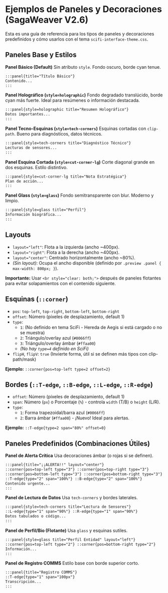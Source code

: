 # Ejemplos de Paneles y Decoraciones (SagaWeaver V2.6)

Esta es una guía de referencia para los tipos de paneles y decoraciones predefinidos y cómo usarlos con el tema `scifi-interface-theme.css`.

## Paneles Base y Estilos

**Panel Básico (Default)**
Sin atributo `style`. Fondo oscuro, borde cyan tenue.
```markdown
:::panel{title="Título Básico"}
Contenido...
:::
```

**Panel Holográfico (`style=holographic`)**
Fondo degradado translúcido, borde cyan más fuerte. Ideal para resúmenes o información destacada.
```markdown
:::panel{style=holographic title="Resumen Holográfico"}
Datos importantes...
:::
```

**Panel Tecno-Esquinas (`style=tech-corners`)**
Esquinas cortadas con `clip-path`. Bueno para diagnósticos, datos técnicos.
```markdown
:::panel{style=tech-corners title="Diagnóstico Técnico"}
Lecturas de sensores...
:::
```

**Panel Esquina Cortada (`style=cut-corner-lg`)**
Corte diagonal grande en dos esquinas. Estilo distintivo.
```markdown
:::panel{style=cut-corner-lg title="Nota Estratégica"}
Plan de acción...
:::
```

**Panel Glass (`style=glass`)**
Fondo semitransparente con blur. Moderno y limpio.
```markdown
:::panel{style=glass title="Perfil"}
Información biográfica...
:::
```

## Layouts

*   `layout="left"`: Flota a la izquierda (ancho ~400px).
*   `layout="right"`: Flota a la derecha (ancho ~400px).
*   `layout="center"`: Centrado horizontalmente (ancho ~80%).
*   *(Sin layout)*: Ocupa el ancho disponible (definido por `.preview .panel { max-width: 800px; }`).

**Importante:** Usar `<br style="clear: both;">` después de paneles flotantes para evitar solapamientos con el contenido siguiente.

## Esquinas (`::corner`)

*   `pos`: `top-left`, `top-right`, `bottom-left`, `bottom-right`
*   `offset`: Número (píxeles de desplazamiento, default 1)
*   `type`:
    *   `1`: (No definido en tema SciFi - Hereda de Aegis si está cargado o no se muestra)
    *   `2`: Triángulo/overlay azul (`#0066ff`)
    *   `3`: Triángulo/overlay ámbar (`#ffaa00`)
    *   *(No hay `type=4` definido en SciFi)*
*   `flipH`, `flipV`: `true` (Invierte forma, útil si se definen más tipos con clip-path/mask)

**Ejemplo:** `::corner{pos=top-left type=2 offset=2}`

## Bordes (`::T-edge`, `::B-edge`, `::L-edge`, `::R-edge`)

*   `offset`: Número (píxeles de desplazamiento, default 1)
*   `span`: Número (`px`) o Porcentaje (`%`) - controla `width` (T/B) o `height` (L/R).
*   `type`:
    *   `1`: Forma trapezoidal/barra azul (`#0066ff`)
    *   `2`: Barra ámbar (`#ffaa00`) - ¡Nuevo! Ideal para alertas.

**Ejemplo:** `::T-edge{type=2 span="80%" offset=0}`

## Paneles Predefinidos (Combinaciones Útiles)

**Panel de Alerta Crítica**
Usa decoraciones ámbar (o rojas si se definen).
```markdown
:::panel{title="¡¡ALERTA!!" layout="center"}
::corner{pos=top-left type="3"} ::corner{pos=top-right type="3"}
::corner{pos=bottom-left type="3"} ::corner{pos=bottom-right type="3"}
::T-edge{type="2" span="100%"} ::B-edge{type="2" span="100%"}
Contenido urgente...
:::
```

**Panel de Lectura de Datos**
Usa `tech-corners` y bordes laterales.
```markdown
:::panel{style=tech-corners title="Lectura de Sensores"}
::L-edge{type="1" span="90%"} ::R-edge{type="1" span="90%"}
Datos tabulados o código...
:::
```

**Panel de Perfil/Bio (Flotante)**
Usa `glass` y esquinas sutiles.
```markdown
:::panel{style=glass title="Perfil Entidad" layout="left"}
::corner{pos=top-left type="2"} ::corner{pos=bottom-right type="2"}
Información...
:::
```

**Panel de Registro COMMS**
Estilo base con borde superior corto.
```markdown
:::panel{title="Registro COMMS"}
::T-edge{type="1" span="100px"}
Transcripción...
:::
``` 